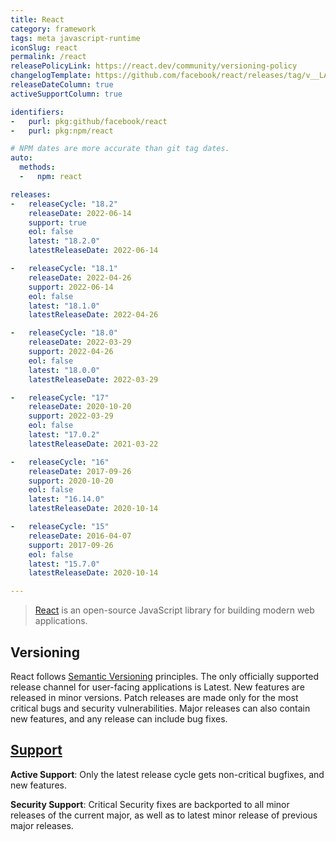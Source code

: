 ```yaml
---
title: React
category: framework
tags: meta javascript-runtime
iconSlug: react
permalink: /react
releasePolicyLink: https://react.dev/community/versioning-policy
changelogTemplate: https://github.com/facebook/react/releases/tag/v__LATEST__
releaseDateColumn: true
activeSupportColumn: true

identifiers:
-   purl: pkg:github/facebook/react
-   purl: pkg:npm/react

# NPM dates are more accurate than git tag dates.
auto:
  methods:
  -   npm: react

releases:
-   releaseCycle: "18.2"
    releaseDate: 2022-06-14
    support: true
    eol: false
    latest: "18.2.0"
    latestReleaseDate: 2022-06-14

-   releaseCycle: "18.1"
    releaseDate: 2022-04-26
    support: 2022-06-14
    eol: false
    latest: "18.1.0"
    latestReleaseDate: 2022-04-26

-   releaseCycle: "18.0"
    releaseDate: 2022-03-29
    support: 2022-04-26
    eol: false
    latest: "18.0.0"
    latestReleaseDate: 2022-03-29

-   releaseCycle: "17"
    releaseDate: 2020-10-20
    support: 2022-03-29
    eol: false
    latest: "17.0.2"
    latestReleaseDate: 2021-03-22

-   releaseCycle: "16"
    releaseDate: 2017-09-26
    support: 2020-10-20
    eol: false
    latest: "16.14.0"
    latestReleaseDate: 2020-10-14

-   releaseCycle: "15"
    releaseDate: 2016-04-07
    support: 2017-09-26
    eol: false
    latest: "15.7.0"
    latestReleaseDate: 2020-10-14

---
```


> [React](https://react.dev/) is an open-source JavaScript library for building modern web
> applications.

## Versioning

React follows [Semantic Versioning](https://semver.org/) principles. The only officially supported
release channel for user-facing applications is Latest. New features are released in minor versions.
Patch releases are made only for the most critical bugs and security vulnerabilities. Major
releases can also contain new features, and any release can include bug fixes.

## [Support](https://github.com/reactjs/react.dev/issues/1745)

**Active Support**: Only the latest release cycle gets non-critical bugfixes, and new features.

**Security Support**: Critical Security fixes are backported to all minor releases of the current
major, as well as to latest minor release of previous major releases.
